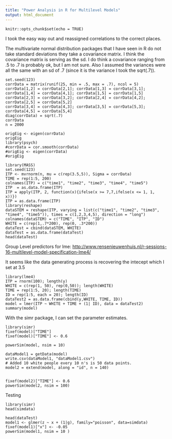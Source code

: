 ```yaml
---
title: "Power Analysis in R for Multilevel Models"
output: html_document
---
```


```{r setup, include=FALSE}
knitr::opts_chunk$set(echo = TRUE)
```
I took the easy way out and reassigned correlations to the correct places.

The multivariate normal distribution packages that I have seen in R do not take standard deviations they take a covariance matrix.  I think the covariance matrix is serving as the sd.   I do think a covariance ranging from .5 to .7 is probably ok, but I am not sure.  Also I assumed the variances were all the same with an sd of .7 (since it is the variance I took the sqrt(.7)).
```{r}
set.seed(123)
corrData = matrix(runif(25, min = .5, max = .7), ncol = 5)
corrData[1,2] = corrData[2,1]; corrData[1,3] = corrData[3,1]; corrData[1,4] = corrData[4,1]; corrData[1,5] = corrData[1,5] 
corrData[2,3] = corrData[3,2]; corrData[2,4] = corrData[4,2]; corrData[2,5] = corrData[5,2]
corrData[3,4] = corrData[4,3]; corrData[3,5] = corrData[5,3]; corrData[4,5] = corrData[5,4]
diag(corrData) = sqrt(.7)
corrData
n = 2000

origEig <- eigen(corrData)
origEig
library(psych)
#corrData = cor.smooth(corrData)
#origEig <- eigen(corrData)
#origEig

library(MASS)
set.seed(123)
ITP <- mvrnorm(n, mu = c(rep(3.5,5)), Sigma = corrData)
TIME = rep(1:5, 200)
colnames(ITP) = c("time1", "time2", "time3", "time4", "time5")
ITP  = as.data.frame(ITP)
ITP = apply(ITP, 2, function(x){ifelse(x >= 7,7,ifelse(x <= 1, 1, x))})
ITP = as.data.frame(ITP)
library(reshape)
dataSTEM = reshape(ITP, varying = list(c("time1", "time2", "time3", "time4", "time5")), times = c(1,2,3,4,5), direction = "long")
colnames(dataSTEM) = c("TIME", "ITP", "ID")
WHITE = c(rep(1,.7*200), rep(0, .3*200))
dataTest = cbind(dataSTEM, WHITE)
dataTest = as.data.frame(dataTest)
head(dataTest)

```
Group Level predictors for lme: http://www.rensenieuwenhuis.nl/r-sessions-16-multilevel-model-specification-lme4/


It seems like the data generating process is recovering the intecept which I set at 3.5  
```{r}
library(lme4)
ITP = rnorm(100); length(y)
WHITE = c(rep(1, 50), rep(0,50)); length(WHITE)
TIME = rep(1:5, 20); length(TIME)
ID = rep(1:5, each = 20); length(ID)
dataTest2 = as.data.frame(cbind(y,WHITE, TIME, ID))
model = lmer(ITP ~ WHITE + TIME + (1| ID), data = dataTest2)
summary(model)
```
With the simr package, I can set the parameter estimates.  
```{r}
library(simr)
fixef(model)["TIME"]
fixef(model)["TIME"] <- 0.6

powerSim(model, nsim = 10)

dataModel1 = getData(model)
write.csv(dataModel1, "dataModel1.csv")
# Added 10 white people every 10 n's is 50 data points.
model2 = extend(model, along = "id", n = 140)


fixef(model2)["TIME"] <- 0.6
powerSim(model2, nsim = 100)
```
Testing
```{r}
library(simr)
head(simdata)

head(dataTest)
model1 <- glmer(z ~ x + (1|g), family="poisson", data=simdata)
fixef(model1)["x"] <- -0.05
powerSim(model1, nsim = 10 )

```

